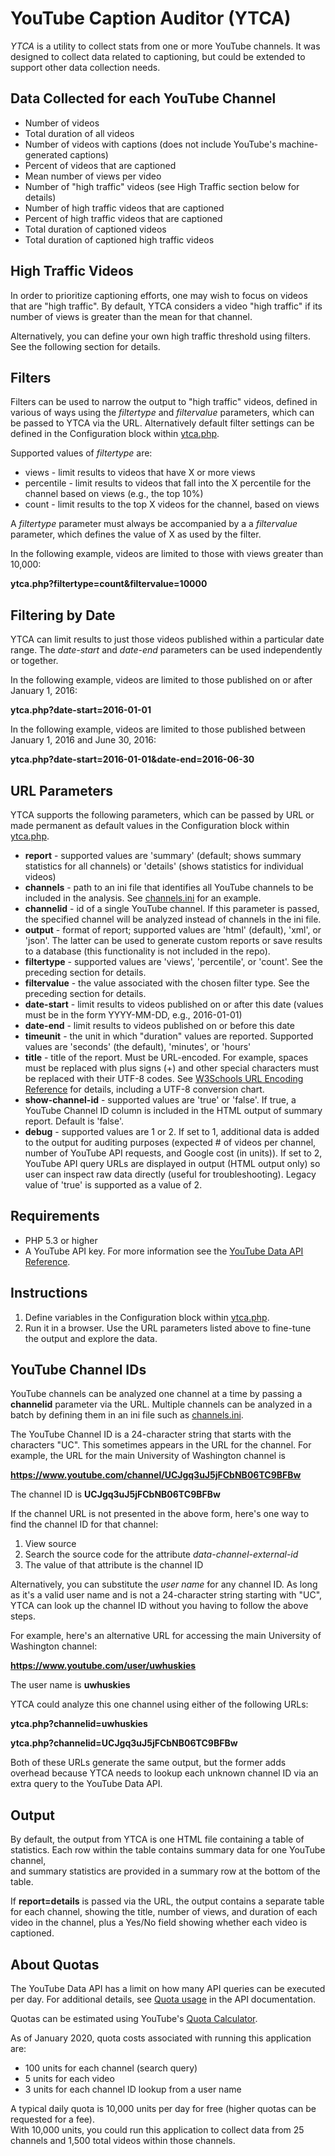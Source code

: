 YouTube Caption Auditor (YTCA)
==============================

*YTCA* is a utility to collect stats from one or more YouTube channels. 
It was designed to collect data related to captioning, but could be extended 
to support other data collection needs.  

Data Collected for each YouTube Channel
---------------------------------------

* Number of videos
* Total duration of all videos
* Number of videos with captions (does not include YouTube's machine-generated captions)
* Percent of videos that are captioned
* Mean number of views per video 
* Number of "high traffic" videos (see High Traffic section below for details)
* Number of high traffic videos that are captioned 
* Percent of high traffic videos that are captioned
* Total duration of captioned videos 
* Total duration of captioned high traffic videos 

High Traffic Videos
-------------------

In order to prioritize captioning efforts, one may wish to focus on videos that are "high traffic". 
By default, YTCA considers a video "high traffic" if its number of views is greater than the 
mean for that channel. 

Alternatively, you can define your own high traffic threshold using filters. 
See the following section for details. 

Filters
-------------------
Filters can be used to narrow the output to "high traffic" videos, defined in various of ways 
using the *filtertype* and *filtervalue* parameters, which can be passed to YTCA via the URL. 
Alternatively default filter settings can be defined in the Configuration block within [ytca.php][].

Supported values of *filtertype* are: 

* views - limit results to videos that have X or more views
* percentile - limit results to videos that fall into the X percentile for the channel based on views (e.g., the top 10%)
* count - limit results to the top X videos for the channel, based on views

A *filtertype* parameter must always be accompanied by a a *filtervalue* parameter, which defines the value of X as used 
by the filter. 

In the following example, videos are limited to those with views greater than 10,000: 

**ytca.php?filtertype=count&filtervalue=10000**


Filtering by Date
-------------------

YTCA can limit results to just those videos published within a particular date range. 
The *date-start* and *date-end* parameters can be used independently or together. 

In the following example, videos are limited to those published on or after January 1, 2016: 

**ytca.php?date-start=2016-01-01**

In the following example, videos are limited to those published between January 1, 2016 and June 30, 2016: 

**ytca.php?date-start=2016-01-01&date-end=2016-06-30**


URL Parameters
-------------------
YTCA supports the following parameters, which can be passed by URL or made permanent as default values 
in the Configuration block within [ytca.php][]. 

* **report** - supported values are 'summary' (default; shows summary statistics for all channels) or 'details' (shows statistics for individual videos)
* **channels** - path to an ini file that identifies all YouTube channels to be included in the analysis. See [channels.ini][] for an example.  
* **channelid** - id of a single YouTube channel. If this parameter is passed, the specified channel will be analyzed instead of channels in the ini file. 
* **output** - format of report; supported values are 'html' (default), 'xml', or 'json'. The latter can be used to generate custom reports or save results to a database (this functionality is not included in the repo).
* **filtertype** - supported values are 'views', 'percentile', or 'count'. See the preceding section for details. 
* **filtervalue** - the value associated with the chosen filter type. See the preceding section for details. 
* **date-start** - limit results to videos published on or after this date (values must be in the form YYYY-MM-DD, e.g., 2016-01-01)
* **date-end** - limit results to videos published on or before this date 
* **timeunit** - the unit in which "duration" values are reported. Supported values are 'seconds' (the default), 'minutes', or 'hours'
* **title** - title of the report. Must be URL-encoded. For example, spaces must be replaced with plus signs (+) and other special characters must be replaced with their UTF-8 codes. See [W3Schools URL Encoding Reference][] for details, including a UTF-8 conversion chart.  
* **show-channel-id** - supported values are 'true' or 'false'. If true, a YouTube Channel ID column is included in the HTML output of summary report. Default is 'false'.
* **debug** - supported values are 1 or 2.  If set to 1, additional data is added to the output for auditing purposes (expected # of videos per channel, number of YouTube API requests, and Google cost (in units)). If set to 2, YouTube API query URLs are displayed in output (HTML output only) so user can inspect raw data directly (useful for troubleshooting). Legacy value of 'true' is supported as a value of 2. 


Requirements
------------

* PHP 5.3 or higher 
* A YouTube API key. For more information see the [YouTube Data API Reference][]. 
    

Instructions
------------

1. Define variables in the Configuration block within [ytca.php][].  
2. Run it in a browser. Use the URL parameters listed above to fine-tune the output and explore the data.  

YouTube Channel IDs
-------------------

YouTube channels can be analyzed one channel at a time by passing a **channelid** parameter via the URL. 
Multiple channels can be analyzed in a batch by defining them in an ini file such as [channels.ini][]. 

The YouTube Channel ID is a 24-character string that starts with the characters "UC". 
This sometimes appears in the URL for the channel. 
For example, the URL for the main University of Washington channel is 

**https://www.youtube.com/channel/UCJgq3uJ5jFCbNB06TC9BFBw** 

The channel ID is **UCJgq3uJ5jFCbNB06TC9BFBw**

If the channel URL is not presented in the above form, here's one way to 
find the channel ID for that channel: 

1. View source 
2. Search the source code for the attribute *data-channel-external-id*
3. The value of that attribute is the channel ID 

Alternatively, you can substitute the *user name* for any channel ID.
As long as it's a valid user name and is not a 24-character string starting with "UC", 
YTCA can look up the channel ID without you having to follow the above steps. 

For example, here's an alternative URL for accessing the main University of Washington channel: 

**https://www.youtube.com/user/uwhuskies** 
 
The user name is **uwhuskies** 

YTCA could analyze this one channel using either of the following URLs: 

**ytca.php?channelid=uwhuskies** 

**ytca.php?channelid=UCJgq3uJ5jFCbNB06TC9BFBw** 

Both of these URLs generate the same output, but the former adds overhead because YTCA needs to 
lookup each unknown channel ID via an extra query to the YouTube Data API.  

Output
------

By default, the output from YTCA is one HTML file containing a table of statistics. 
Each row within the table contains summary data for one YouTube channel,  
and summary statistics are provided in a summary row at the bottom of the table. 
 
If **report=details** is passed via the URL, the output contains a separate table 
for each channel, showing the title, number of views, and duration of each video in the channel, 
plus a Yes/No field showing whether each video is captioned. 

About Quotas
------------

The YouTube Data API has a limit on how many API queries can be executed per day. 
For additional details, see [Quota usage][] in the API documentation.

Quotas can be estimated using YouTube's [Quota Calculator][].  

As of January 2020, quota costs associated with running this application are:
* 100 units for each channel (search query) 
* 5 units for each video 
* 3 units for each channel ID lookup from a user name

A typical daily quota is 10,000 units per day for free (higher quotas can be requested for a fee).  
With 10,000 units, you could run this application to collect data from 25 channels and 1,500 total videos within those channels.   
 
 
[YouTube Data API Reference]: https://developers.google.com/youtube/v3/docs/
[Quota Usage]: https://developers.google.com/youtube/v3/getting-started#quota
[Quota Calculator]: https://developers.google.com/youtube/v3/determine_quota_cost
[W3Schools URL Encoding Reference]: https://www.w3schools.com/tags/ref_urlencode.asp
[channels.ini]: channels.ini
[ytca.php]: ytca.php

